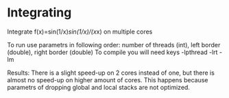 # Integrating
Integrate f(x)=sin(1/x)*sin(1/x)/(x*x) on multiple cores

To run use parametrs in following order: number of threads (int), left border (double), right border (double)
To compile you will need keys -lpthread -lrt -lm

Results: There is a slight speed-up on 2 cores instead of one, but there is almost no speed-up on higher amount of cores. This happens because parametrs of dropping global and local stacks are not optimized.
